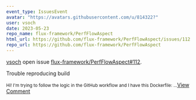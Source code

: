 ```yaml
---
event_type: IssuesEvent
avatar: "https://avatars.githubusercontent.com/u/814322?"
user: vsoch
date: 2023-05-23
repo_name: flux-framework/PerfFlowAspect
html_url: https://github.com/flux-framework/PerfFlowAspect/issues/112
repo_url: https://github.com/flux-framework/PerfFlowAspect
---
```


<a href='https://github.com/vsoch' target='_blank'>vsoch</a> open issue <a href='https://github.com/flux-framework/PerfFlowAspect/issues/112' target='_blank'>flux-framework/PerfFlowAspect#112</a>.

<p>Trouble reproducing build</p><small>Hi! I'm trying to follow the logic in the GitHub workflow and I have this Dockerfile:...</small><a href='https://github.com/flux-framework/PerfFlowAspect/issues/112' target='_blank'>View Comment</a>